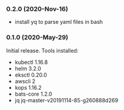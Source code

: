 ### 0.2.0 (2020-Nov-16)

* install yq to parse yaml files in bash

### 0.1.0 (2020-May-29)

Initial release. Tools installed:
   * kubectl 1.16.8
   * helm 3.2.0
   * eksctl 0.20.0
   * awscli 2
   * kops 1.16.2
   * bats-core 1.2.0
   * jq jq-master-v20191114-85-g260888d269
